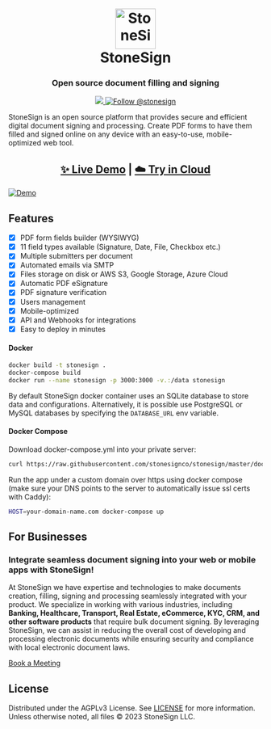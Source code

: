 <h1 align="center" style="border-bottom: none">
  <div>
    <a href="https://www.stonesign.com.br">
      <img  alt="StoneSign" src="https://github.com/corelabbr/stonesign/assets/5418788/c12cd051-81cd-4402-bc3a-92f2cfdc1b06" width="80" />
      <br>
    </a>
    StoneSign
  </div>
</h1>
<h3 align="center">
  Open source document filling and signing
</h3>
<p align="center">
  <a href="https://discord.gg/qygYCDGck9">
    <img src="https://img.shields.io/discord/1125112641170448454?logo=discord"/>
  </a>
  <a href="https://twitter.com/intent/follow?screen_name=stonesign">
    <img src="https://img.shields.io/twitter/follow/stonesign?style=social" alt="Follow @stonesign" />
  </a>
</p>
<p>
StoneSign is an open source platform that provides secure and efficient digital document signing and processing. Create PDF forms to have them filled and signed online on any device with an easy-to-use, mobile-optimized web tool.
</p>
<h2 align="center">
  <a href="https://demo.stonesign.com.br">✨ Live Demo</a>
  <span>|</span>
  <a href="https://stonesign.com.br/sign_up">☁️ Try in Cloud</a>
</h2>

[![Demo](https://github.com/corelabbr/stonesign/assets/5418788/d8703ea3-361a-423f-8bfe-eff1bd9dbe14)](https://demo.stonesign.com.br)

## Features
- [x] PDF form fields builder (WYSIWYG)
- [x] 11 field types available (Signature, Date, File, Checkbox etc.)
- [x] Multiple submitters per document
- [x] Automated emails via SMTP
- [x] Files storage on disk or AWS S3, Google Storage, Azure Cloud
- [x] Automatic PDF eSignature
- [x] PDF signature verification
- [x] Users management
- [x] Mobile-optimized
- [x] API and Webhooks for integrations
- [x] Easy to deploy in minutes

#### Docker

```sh
docker build -t stonesign .
docker-compose build
docker run --name stonesign -p 3000:3000 -v.:/data stonesign
```

By default StoneSign docker container uses an SQLite database to store data and configurations. Alternatively, it is possible use PostgreSQL or MySQL databases by specifying the `DATABASE_URL` env variable.

#### Docker Compose

Download docker-compose.yml into your private server:
```sh
curl https://raw.githubusercontent.com/stonesignco/stonesign/master/docker-compose.yml > docker-compose.yml
```

Run the app under a custom domain over https using docker compose (make sure your DNS points to the server to automatically issue ssl certs with Caddy):
```sh
HOST=your-domain-name.com docker-compose up
```

## For Businesses
### Integrate seamless document signing into your web or mobile apps with StoneSign!

At StoneSign we have expertise and technologies to make documents creation, filling, signing and processing seamlessly integrated with your product. We specialize in working with various industries, including **Banking, Healthcare, Transport, Real Estate, eCommerce, KYC, CRM, and other software products** that require bulk document signing. By leveraging StoneSign, we can assist in reducing the overall cost of developing and processing electronic documents while ensuring security and compliance with local electronic document laws.

[Book a Meeting](https://calendly.com/kriti-stonesign/30min)

## License

Distributed under the AGPLv3 License. See [LICENSE](https://github.com/corelabbr/stonesign/blob/master/LICENSE) for more information.
Unless otherwise noted, all files © 2023 StoneSign LLC.
